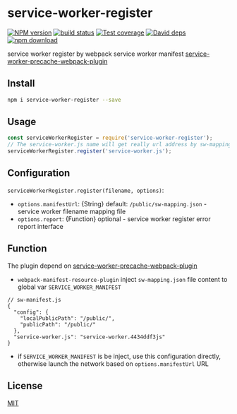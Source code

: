 # service-worker-register

[![NPM version][npm-image]][npm-url]
[![build status][travis-image]][travis-url]
[![Test coverage][codecov-image]][codecov-url]
[![David deps][david-image]][david-url]
[![npm download][download-image]][download-url]

[npm-image]: https://img.shields.io/npm/v/service-worker-register.svg?style=flat-square
[npm-url]: https://npmjs.org/package/service-worker-register
[travis-image]: https://img.shields.io/travis/hubcarl/service-worker-register.svg?style=flat-square
[travis-url]: https://travis-ci.org/hubcarl/service-worker-register
[codecov-image]: https://codecov.io/gh/hubcarl/service-worker-register/branch/master/graph/badge.svg
[codecov-url]: https://codecov.io/gh/hubcarl/service-worker-register
[david-image]: https://img.shields.io/david/hubcarl/service-worker-register.svg?style=flat-square
[david-url]: https://david-dm.org/hubcarl/service-worker-register
[snyk-image]: https://snyk.io/test/npm/service-worker-register/badge.svg?style=flat-square
[snyk-url]: https://snyk.io/test/npm/service-worker-register
[download-image]: https://img.shields.io/npm/dm/service-worker-register.svg?style=flat-square
[download-url]: https://npmjs.org/package/service-worker-register

service worker register by webpack service worker manifest [service-worker-precache-webpack-plugin](https://github.com/hubcarl/service-worker-precache-webpack-plugin)


## Install

```bash
npm i service-worker-register --save
```

## Usage

```js
const serviceWorkerRegister = require('service-worker-register');
// The service-worker.js name will get really url address by sw-mapping.json file
serviceWorkerRegister.register('service-worker.js');
```

## Configuration

`serviceWorkerRegister.register(filename, options)`:

- `options.manifestUrl`: {String} default: `/public/sw-mapping.json` - service worker filename mapping file
- `options.report`: {Function} optional - service worker register error report interface 

## Function

The plugin depend on [service-worker-precache-webpack-plugin](https://github.com/hubcarl/service-worker-precache-webpack-plugin)

- `webpack-manifest-resource-plugin` inject `sw-mapping.json` file content to global var `SERVICE_WORKER_MANIFEST` 


```
// sw-manifest.js
{
  "config": {
    "localPublicPath": "/public/",
    "publicPath": "/public/"
  },
  "service-worker.js": "service-worker.4434ddf3js"
}
```

- if `SERVICE_WORKER_MANIFEST` is be inject, use this configuration directly, otherwise launch the network based on `options.manifestUrl` URL 


## License

[MIT](LICENSE)
